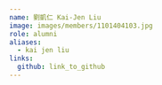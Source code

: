 ```yaml
---
name: 劉凱仁 Kai-Jen Liu 
image: images/members/1101404103.jpg 
role: alumni
aliases:
  - kai jen liu
links:
  github: link_to_github 
---
```

